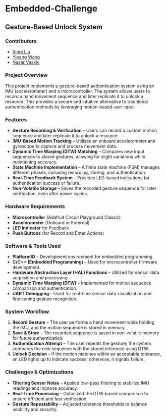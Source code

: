 # Embedded-Challenge

## Gesture-Based Unlock System

### Contributors
- [Xinqi Liu](https://github.com/LucasLiuXinqi)
- [Yipeng Wang](https://github.com/Epon-Wang)
- [Nazar Vaskiv](https://github.com/LakiForstPro)

### Project Overview
This project implements a gesture-based authentication system using an IMU (accelerometer) and a microcontroller. The system allows users to record a hand movement sequence and later replicate it to unlock a resource. This provides a secure and intuitive alternative to traditional authentication methods by leveraging motion-based user input.

### Features
- **Gesture Recording & Verification** – Users can record a custom motion sequence and later replicate it to unlock a resource.
- **IMU-Based Motion Tracking** – Utilizes an onboard accelerometer and gyroscope to capture and process movement data.
- **Dynamic Time Warping (DTW) Matching** – Compares new input sequences to stored gestures, allowing for slight variations while maintaining accuracy.
- **State Machine Implementation** – A finite state machine (FSM) manages different phases, including recording, storing, and authentication.
- **Real-Time Feedback System** – Provides LED-based indications for authentication success or failure.
- **Non-Volatile Storage** – Saves the recorded gesture sequence for later verification, even after power cycles.

### Hardware Requirements
- **Microcontroller** (Adafruit Circuit Playground Classic)
- **Accelerometer** (Onboard or External)
- **LED Indicator** for Feedback
- **Push Buttons** (for Record and Enter Actions)

### Software & Tools Used
- **PlatformIO** – Development environment for embedded programming.
- **C/C++ (Embedded Programming)** – Used for microcontroller firmware development.
- **Hardware Abstraction Layer (HAL) Functions** – Utilized for sensor data acquisition and processing.
- **Dynamic Time Warping (DTW)** – Implemented for motion sequence comparison and authentication.
- **UART Debugging** – Used for real-time sensor data visualization and fine-tuning gesture recognition.

### System Workflow
1. **Record Gesture** – The user performs a hand movement while holding the IMU, and the motion sequence is stored in memory.
2. **Save & Store** – The recorded sequence is saved in non-volatile memory for future authentication.
3. **Authentication Attempt** – The user repeats the gesture; the system compares the new sequence with the stored reference using DTW.
4. **Unlock Decision** – If the motion matches within an acceptable tolerance, an LED lights up to indicate success; otherwise, it signals failure.

### Challenges & Optimizations
- **Filtering Sensor Noise** – Applied low-pass filtering to stabilize IMU readings and improve accuracy.
- **Real-Time Processing** – Optimized the DTW-based comparison to ensure efficient and fast verification.
- **Gesture Repeatability** – Adjusted tolerance thresholds to balance usability and security.
